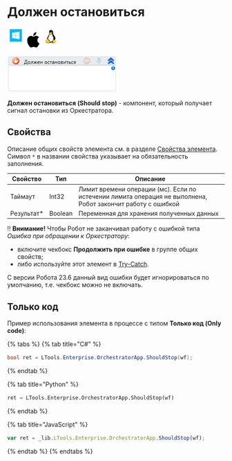 # Должен остановиться

![](<../../../../.gitbook/assets/image (100) (1) (1) (1) (1) (1) (1) (10) (153).png>)

![](<../../../../.gitbook/assets/image (282).png>)

**Должен остановиться (Should stop)** - компонент, который получает сигнал остановки из Оркестратора. 

## Свойства
Описание общих свойств элемента см. в разделе [Свойства элемента](https://docs.primo-rpa.ru/primo-rpa/primo-studio/process/elements#svoistva-elementa).\
Символ `*` в названии свойства указывает на обязательность заполнения.

| Свойство    | Тип     | Описание                                  |
| ----------- | ------- | ----------------------------------------- |
| Таймаут     | Int32   | Лимит времени операции (мс). Если по истечении лимита операция не выполнена, Робот закончит работу с ошибкой |
| Результат\* | Boolean | Переменная для хранения полученных данных |

:bangbang: **Внимание!** Чтобы Робот не заканчивал работу с ошибкой типа *Ошибка при обращении к Оркестратору*:
- включите чекбокс **Продолжить при ошибке** в группе общих свойств;
- либо используйте этот элемент в [Try-Catch](https://docs.primo-rpa.ru/primo-rpa/g_elements/el_basic/els_logic/el_logic_trycatch). 
 
С версии Робота 23.6 данный вид ошибки будет игнорироваться по умолчанию, т.е. чекбокс можно не включать.

## Только код
Пример использования элемента в процессе с типом **Только код (Only code)**:

{% tabs %}
{% tab title="C#" %}
```csharp
bool ret = LTools.Enterprise.OrchestratorApp.ShouldStop(wf);
```
{% endtab %}

{% tab title="Python" %}
```python
ret = LTools.Enterprise.OrchestratorApp.ShouldStop(wf)
```
{% endtab %}

{% tab title="JavaScript" %}
```javascript
var ret = _lib.LTools.Enterprise.OrchestratorApp.ShouldStop(wf);
```
{% endtab %}
{% endtabs %}
